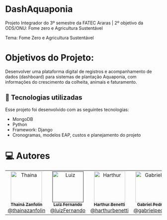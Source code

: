 # DashAquaponia
Projeto Integrador do 3º semestre da FATEC Araras | 2º objetivo da ODS/ONU: Fome zero e Agricultura Sustentável

Tema: Fome Zero e Agricultura Sustentável

# Objetivos do Projeto: 
Desenvolver uma plataforma digital de registros e acompanhamento de dados (dashboard) para sistemas de plantação Aquaponia, com informações do crescimento da colheita, animais e faturamento.  

## 🚀 Tecnologias utilizadas

Esse projeto foi desenvolvido com as seguintes tecnologias:

- MongoDB
- Python
- Framework: Django
- Cronogramas, modelos EAP, custos e planejamento do projeto

# :computer: Autores

<table>
  <tr>
    <td align="center">
      <a href="https://github.com/thainazanfolin">
        <img src="https://avatars.githubusercontent.com/u/102308025?v=4" width="100px;" alt="Thaina"/>
        <br />
        <sub>
          <b>Thainá Zanfolin</b>
        </sub>
       </a>
       <br />
       <a href="https://www.linkedin.com/in/thaina-zanfolin" title="Linkedin">@thainazanfolin</a> 
       <br />
    </td> 
    <td align="center">
      <a href="">
        <img src="https://user-images.githubusercontent.com/102560328/199749480-9b215208-7f10-4b35-b941-8d461adf9077.jpg" width="100px;" alt="Luiz"/>
        <br />
        <sub>
          <b>Luiz Fernando</b>
        </sub>
       </a>
       <br />
       <a href="https://www.linkedin.com/in/luiz-fernando-avelino-betelli-945b96251/" title="Linkedin">@luizFernando</a>
       <br />
    </td>  
    <td align="center">
      <a href="https://github.com/HarthurComH">
        <img src="https://user-images.githubusercontent.com/102560328/200691413-30172efb-0b05-49e7-af87-ac8d9f9473ad.jpg" width="100px;" alt="Harthur"/>
        <br />
        <sub>
          <b>Harthur Benetti</b>
        </sub>
       </a>
       <br />
        <a href="https://www.linkedin.com/in/harthur-benetti-290515256/" title="Linkedin">@harthurbenetti</a>                                                           
       <br />                                                                                                                                              
    </td>  
    <td align="center">
      <a href="https://github.com/gabriellpedro">
        <img src="https://avatars.githubusercontent.com/u/102560434?v=4" width="100px;" alt="Gabriel"/>
        <br />
        <sub>
          <b>Gabriel Pedro</b>
        </sub>
       </a>
       <br />
        <a href="https://www.linkedin.com/in/gabriel-pedro-78a7a71bb/" title="Linkedin">@gabrielpedro</a>                                                           
       <br />                                                                                                                                              
    </td>  
    <td align="center">
      <a href="https://github.com/BrunoRisso58">
        <img src="https://avatars.githubusercontent.com/u/81779127?v=4" width="100px;" alt="Bruno"/>
        <br />
        <sub>
          <b>Bruno Risso</b>
        </sub>
       </a>
       <br />
        <a href="https://www.linkedin.com/in/bruno-risso-923511203/" title="Linkedin">@brunorisso</a>                                                           
       <br />                                                                                                                                              
    </td>  
    <td align="center">
      <a href="https://github.com/teuzfavetta">
        <img src="https://avatars.githubusercontent.com/u/84945241?v=4" width="100px;" alt="Mateus"/>
        <br />
        <sub>
          <b>Mateus Favetta </b>
        </sub>
       </a>
       <br />
        <a href="https://www.linkedin.com/in/mateus-favetta-3a7b00200/" title="Linkedin">@mateusfavetta</a>                                                           
       <br />                                                                                                                                              
    </td>  
  </tr>
  </table>


